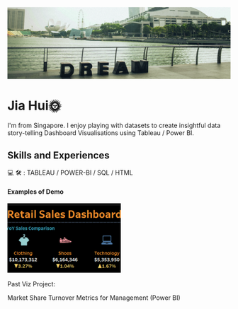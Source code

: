 ![Dashboard Visualization Creator](https://github.com/hueeylow/hueey_profile/blob/main/sg_landscape.jpg)

# Jia Hui🌞
I'm from Singapore. I enjoy playing with datasets to create insightful data story-telling Dashboard Visualisations using Tableau / Power BI. 

## Skills and Experiences
💻 🛠 : TABLEAU / POWER-BI / SQL / HTML

#### Examples of Demo
<a href="https://public.tableau.com/app/profile/cupcorn8676/viz/RetailDashboard_16928752762920/Dashboard1" target="_blank"><img src= "https://github.com/hueeylow/hueey_profile/blob/main/DB_snapshot_interactive.gif" width="256"/> </a>

Past Viz Project:

Market Share Turnover Metrics for Management (Power BI)

